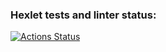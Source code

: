 ### Hexlet tests and linter status:
[![Actions Status](https://github.com/aminin/frontend-project-lvl3/workflows/hexlet-check/badge.svg)](https://github.com/aminin/frontend-project-lvl3/actions)